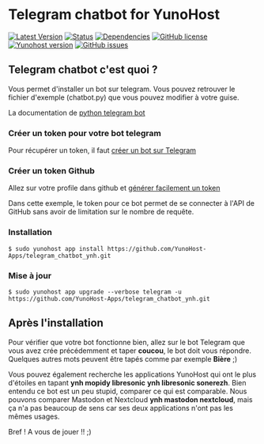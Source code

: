 # Telegram chatbot for YunoHost

[![Latest Version](https://img.shields.io/badge/version-_--_-green.svg?style=flat)](https://github.com/YunoHost-Apps/telegram_chatbot_ynh/releases)
[![Status](https://img.shields.io/badge/status-testing-yellow.svg?style=flat)](https://github.com/YunoHost-Apps/telegram_chatbot_ynh/milestones)
[![Dependencies](https://img.shields.io/badge/dependencies-includes-lightgrey.svg?style=flat)](https://github.com/YunoHost-Apps/telegram_chatbot_ynh#dependencies)
[![GitHub license](https://img.shields.io/badge/license-GPLv3-blue.svg?style=flat)](https://raw.githubusercontent.com/YunoHost-Apps/telegram_chatbot_ynh/master/LICENSE)
[![Yunohost version](https://img.shields.io/badge/yunohost-2.5.6_tested-orange.svg?style=flat)](https://github.com/YunoHost/yunohost)
[![GitHub issues](https://img.shields.io/github/issues/YunoHost-Apps/telegram_chatbot_ynh.svg?style=flat)](https://github.com/YunoHost-Apps/telegram_chatbot_ynh/issues)

## Telegram chatbot c'est quoi ?

Vous permet d'installer un bot sur telegram. Vous pouvez retrouver le fichier d'exemple (chatbot.py) que vous pouvez modifier à votre guise. 

La documentation de [python telegram bot](https://pypi.python.org/pypi/python-telegram-bot)

### Créer un token pour votre bot telegram

Pour récupérer un token, il faut [créer un bot sur Telegram](https://core.telegram.org/bots#6-botfather)

### Créer un token Github

Allez sur votre profile dans github et [générer facilement un token](https://help.github.com/articles/creating-a-personal-access-token-for-the-command-line/)

Dans cette exemple, le token pour ce bot permet de se connecter à l'API de GitHub sans avoir de limitation sur le nombre de requête.

### Installation

`$ sudo yunohost app install https://github.com/YunoHost-Apps/telegram_chatbot_ynh.git`

### Mise à jour

`$ sudo yunohost app upgrade --verbose telegram -u https://github.com/YunoHost-Apps/telegram_chatbot_ynh.git`

## Après l'installation

Pour vérifier que votre bot fonctionne bien, allez sur le bot Telegram que vous avez crée précédemment et taper **coucou**, le bot doit vous répondre. Quelques autres mots peuvent être tapés comme par exemple **Bière** ;)

Vous pouvez également recherche les applications YunoHost qui ont le plus d'étoiles en tapant **ynh mopidy libresonic** **ynh libresonic sonerezh**. Bien entendu ce bot est un peu stupid, comparer ce qui est comparable. Nous pouvons comparer Mastodon et Nextcloud **ynh mastodon nextcloud**, mais ça n'a pas beaucoup de sens car ses deux applications n'ont pas les mêmes usages.

Bref ! A vous de jouer !! ;)